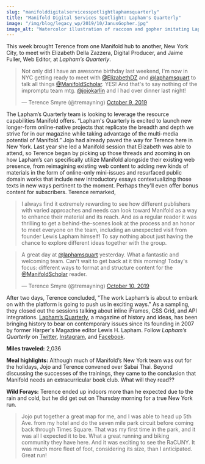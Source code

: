 ```yaml
---
slug: "manifolddigitalservicesspotlightlaphamsquarterly"
title: "Manifold Digital Services Spotlight: Lapham's Quarterly"
image: "/img/blog/legacy_wp/2019/10/JanusGopher.jpg"
image_alt: "Watercolor illustration of raccoon and gopher imitating Lapham's logo Janus"
---
```


This week brought Terence from one Manifold hub to another, New York City, to meet with Elizabeth Della Zazzera, Digital Producer, and Jaime Fuller, Web Editor, at *Lapham’s Quarterly*.


<!--truncate-->

> Not only did I have an awesome birthday last weekend, I'm now in NYC getting ready to meet with [@ElizabethDZ](https://twitter.com/ElizabethDZ?ref_src=twsrc%5Etfw) and [@laphamsquart](https://twitter.com/laphamsquart?ref_src=twsrc%5Etfw) to talk all things [@ManifoldScholar](https://twitter.com/ManifoldScholar?ref_src=twsrc%5Etfw). YES! And that's to say nothing of the impromptu team mtg. [@jojokarlin](https://twitter.com/jojokarlin?ref_src=twsrc%5Etfw) and I had over dinner last night!
>
> — Terence Smyre (@tremayning) [October 9, 2019](https://twitter.com/tremayning/status/1181896259516473344?ref_src=twsrc%5Etfw)

<script async="" src="https://platform.twitter.com/widgets.js" charset="utf-8"></script>The Lapham’s Quarterly team is looking to leverage the resource capabilities Manifold offers. “Lapham's Quarterly is excited to launch new longer-form online-native projects that replicate the breadth and depth we strive for in our magazine while taking advantage of the multi-media potential of Manifold.” Jojo had already paved the way for Terence here in New York. Last year she led a Manifold session that Elizabeth was able to attend, so Terence began by picking up those threads and zooming in on how Lapham’s can specifically utilize Manifold alongside their existing web presence, from reimagining existing web content to adding new kinds of materials in the form of online-only mini-issues and resurfaced public domain works that include new introductory essays contextualizing those texts in new ways pertinent to the moment. Perhaps they'll even offer bonus content for subscribers. Terence remarked,

> I always find it extremely rewarding to see how different publishers with varied approaches and needs can look toward Manifold as a way to enhance their material and its reach. And as a regular reader it was thrilling to get a behind-the-scenes look at the process and an honor to meet everyone on the team, including an unexpected visit from founder Lewis Lapham himself! To say nothing about just having the chance to explore different ideas together with the group.

> A great day at [@laphamsquart](https://twitter.com/laphamsquart?ref_src=twsrc%5Etfw) yesterday. What a fantastic and welcoming team. Can't wait to get back at it this morning! Today's focus: different ways to format and structure content for the [@ManifoldScholar](https://twitter.com/ManifoldScholar?ref_src=twsrc%5Etfw) reader.
>
> — Terence Smyre (@tremayning) [October 10, 2019](https://twitter.com/tremayning/status/1182279374864883720?ref_src=twsrc%5Etfw)

After two days, Terence concluded, "The work Lapham’s is about to embark on with the platform is going to push us in exciting ways."&nbsp;As a sampling, they closed out the sessions talking about inline iFrames, CSS Grid, and API integrations. [Lapham’s Quarterly](https://www.laphamsquarterly.org/), a magazine of history and ideas, has been bringing history to bear on contemporary issues since its founding in 2007 by former Harper's Magazine editor Lewis H. Lapham. Follow *Lapham’s Quarterly* on [Twitter](https://twitter.com/laphamsquart), [Instagram](https://www.instagram.com/laphamsquart/), and [Facebook](https://www.facebook.com/LaphamsQuarterly/).


**Miles traveled:** 2,036

**Meal highlights:** Although much of Manifold’s New York team was out for the holidays, Jojo and Terence convened over Sabai Thai. Beyond discussing the successes of the trainings, they came to the conclusion that Manifold needs an extracurricular book club. What will they read??

**Wild Forays:** Terence ended up indoors more than he expected due to the rain and cold, but he did get out on Thursday morning for a true New York run.

> Jojo put together a great map for me, and I was able to head up 5th Ave. from my hotel and do the seven mile park circuit before coming back through Times Square. That was my first time in the park, and it was all I expected it to be. What a great running and biking community they have here. And it was exciting to see the RaCUNY. It was much more fleet of foot, considering its size, than I anticipated. Great run!



